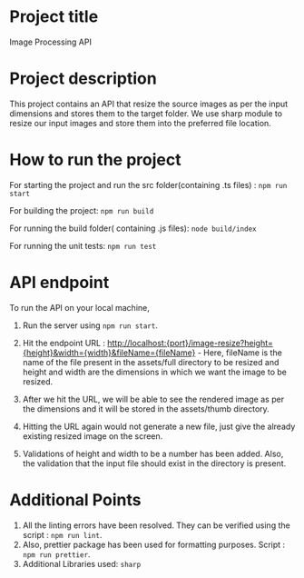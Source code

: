 # Project title
Image Processing API

# Project description
This project contains an API that resize the source images as per the input dimensions and stores them to the target folder.
We use sharp module to resize our input images and store them into the preferred file location.

# How to run the project

For starting the project and run the src folder(containing .ts files) : `npm run start`

For building the project: `npm run build`

For running the build folder( containing .js files): `node build/index`

For running the unit tests: `npm run test`


# API endpoint 

To run the API on your local machine,
1. Run the server using `npm run start`.

2. Hit the endpoint URL : [http://localhost:{port}/image-resize?height={height}&width={width}&fileName={fileName}](http://localhost:{port}/image-resize?height={height}&width={width}&fileName={fileName}) - Here, fileName is the name of the file present in the assets/full directory to be resized and height and width are the dimensions in which we want the image to be resized.

3.  After we hit the URL, we will be able to see the rendered image as per the dimensions and it will be stored in the assets/thumb directory.

4. Hitting the URL again would not generate a new file, just give the already existing resized image on the screen.

5. Validations of height and width to be a number has been added. Also, the validation that the input file should exist in the directory is present.

# Additional Points

1. All the linting errors have been resolved. They can be verified using the script : `npm run lint`.
2. Also, prettier package has been used for formatting purposes. Script : `npm run prettier`.
3. Additional Libraries used: `sharp`
